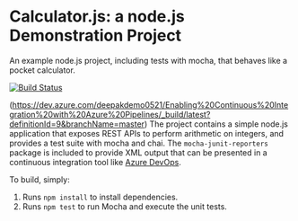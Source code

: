 Calculator.js: a node.js Demonstration Project
==============================================
An example node.js project, including tests with mocha, that behaves like
a pocket calculator.

[![Build Status](https://deerai.visualstudio.com/6bGH%20Integrating%20External%20Source%20Control%20with%20Azure%20Pipelines/_apis/build/status/angularcloud2017.calculator?branchName=master)](https://deerai.visualstudio.com/6bGH%20Integrating%20External%20Source%20Control%20with%20Azure%20Pipelines/_build/latest?definitionId=9&branchName=master)

(https://dev.azure.com/deepakdemo0521/Enabling%20Continuous%20Integration%20with%20Azure%20Pipelines/_build/latest?definitionId=9&branchName=master)
The project contains a simple node.js application that exposes REST APIs
to perform arithmetic on integers, and provides a test suite with mocha
and chai.  The `mocha-junit-reporters` package is included to provide XML
output that can be presented in a continuous integration tool like
[Azure DevOps](https://azure.com/devops).

To build, simply:

1. Runs `npm install` to install dependencies.
2. Runs `npm test` to run Mocha and execute the unit tests.


